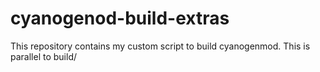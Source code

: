 # cyanogenod-build-extras
This repository contains my custom script to build cyanogenmod. This is parallel to build/
